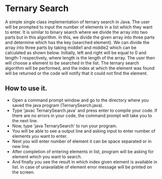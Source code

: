 # Ternary Search

A simple single class implementation of ternary search in Java. The user will be prompted to input the number of elements in a list which they want to enter. It is similar to binary search where we divide the array into two parts but in this algorithm. In this, we divide the given array into three parts and determine which has the key (searched element). We can divide the array into three parts by taking middle1 and middle2 which can be calculated as shown below. Initially, left and right will be equal to 0 and length-1 respectively, where length is the length of the array. The user then will choose a element to be searched in the list. The ternary search algorithm will be performed, and the index at which the element was found will be returned or the code will notify that it could not find the element.

## How to use it.
* Open a command prompt window and go to the directory where you saved the java program (TernarySearch.java).
* Type 'javac TernarySearch.java' and press enter to compile your code. If there are no errors in your code, the command prompt will take you to the next line.
* Now, type 'java TernarySearch' to run your program.
* You will be able to see a output line and asking input to enter number of elements you want to enter.
* Next you will enter number of element it can be space separated or in new line.
* After completion of entering elements in list, program will be asking for element which you want to search.
* And finally you see the result in which index given element is available in list. in case of unavailable of element error message will be printed on the screen.
